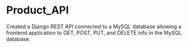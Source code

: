 # Product_API
Created a Django REST API connected to a MySQL database allowing a frontend application to GET, POST, PUT, and  DELETE info in the MySQL database.
